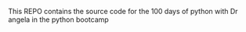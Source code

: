 This REPO contains the source code for the 100 days of python with Dr angela in the python bootcamp
